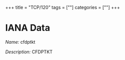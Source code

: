 +++
title = "TCP/120"
tags = [""]
categories = [""]
+++

# IANA Data

_Name:_ cfdptkt

_Description:_ CFDPTKT

